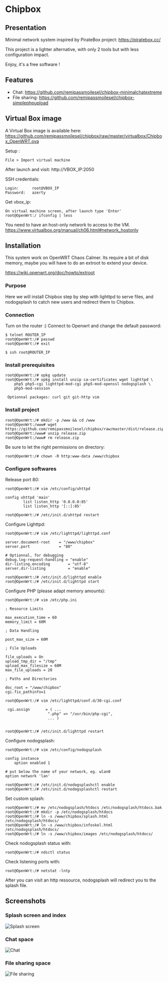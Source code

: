 # Chipbox

## Presentation

Minimal network system inspired by PirateBox project: https://piratebox.cc/

This project is a lighter alternative, with only 2 tools but with less configuration impact. 
 
Enjoy, it's a free software !

## Features

* Chat: https://github.com/remipassmoilesel/chipbox-minimalchatextreme
* File sharing: https://github.com/remipassmoilesel/chipbox-simplephpupload

## Virtual Box image 

A Virtual Box image is available here: 
https://github.com/remipassmoilesel/chipbox/raw/master/virtualbox/Chipbox_OpenWRT.ova

Setup :

    File > Import virtual machine 
    
After launch and visit: http://VBOX_IP:2050

SSH credentials:

    Login:      root@VBOX_IP
    Password:   azerty

Get vbox_ip:

    On virtual machine screen, after launch type 'Enter'
    root@OpenWrt:/ ifconfig | less

You need to have an host-only network to access to the VM.
https://www.virtualbox.org/manual/ch06.html#network_hostonly

## Installation

This system work on OpenWRT Chaos Calmer. Its require a bit of disk memory, maybe you will have to do an 
extroot to extend your device.

https://wiki.openwrt.org/doc/howto/extroot

### Purpose

Here we will install Chipbox step by step with lighttpd to serve files, and nodogsplash to catch new
users and redirect them to Chipbox.

### Connection

Turn on the router :)
Connect to Openwrt and change the default password:
    
    $ telnet ROUTER_IP
    root@OpenWrt:/# passwd
    root@OpenWrt:/# exit
    
    $ ssh root@ROUTER_IP

### Install prerequisites

    root@OpenWrt:/# opkg update
    root@OpenWrt:/# opkg install unzip ca-certificates wget lighttpd \
        php5 php5-cgi lighttpd-mod-cgi php5-mod-openssl nodogsplash \
        php5-mod-session 
        
     Optionnal packages: curl git git-http vim

### Install project

    root@OpenWrt:/# mkdir -p /www && cd /www
    root@OpenWrt:/www# wget https://github.com/remipassmoilesel/chipbox/raw/master/dist/release.zip
    root@OpenWrt:/www# unzip release.zip
    root@OpenWrt:/www# rm release.zip

Be sure to let the right permissions on directory:
 
    root@OpenWrt:/# chown -R http:www-data /www/chipbox
    
### Configure softwares

Release port 80:

    root@OpenWrt:/# vim /etc/config/uhttpd
    
    config uhttpd 'main'
            list listen_http '0.0.0.0:85'
            list listen_http '[::]:85'
    
    root@OpenWrt:/# /etc/init.d/uhttpd restart
    
Configure Lighttpd:

    root@OpenWrt:/# vim /etc/lighttpd/lighttpd.conf
     
    server.document-root    = "/www/chipbox"
    server.port             = "80"
    
    # Optionnal, for debugging
    debug.log-request-handling = "enable" 
    dir-listing.encoding        = "utf-8"
    server.dir-listing          = "enable"

    root@OpenWrt:/# /etc/init.d/lighttpd enable
    root@OpenWrt:/# /etc/init.d/lighttpd start

Configure PHP (please adapt memory amounts):

    root@OpenWrt:/# vim /etc/php.ini

    ; Resource Limits
  
    max_execution_time = 60 
    memory_limit = 60M
    
    ; Data Handling 
    
    post_max_size = 60M

    ; File Uploads
  
    file_uploads = On
    upload_tmp_dir = "/tmp"
    upload_max_filesize = 60M
    max_file_uploads = 20

    ; Paths and Directories
    
    doc_root = "/www/chipbox"
    cgi.fix_pathinfo=1
    
    root@OpenWrt:/# vim /etc/lighttpd/conf.d/30-cgi.conf 

     cgi.assign       = ( ...
                       ".php" => "/usr/bin/php-cgi",
                       ... )

    
    root@OpenWrt:/# /etc/init.d/lighttpd restart

Configure nodogsplash:

    root@OpenWrt:/# vim /etc/config/nodogsplash
    
    config instance
        option enabled 1

    # put below the name of your network, eg. wlan0 
    option network 'lan' 

    root@OpenWrt:/# /etc/init.d/nodogsplashctl enable
    root@OpenWrt:/# /etc/init.d/nodogsplashctl restart

Set custom splash:

    root@OpenWrt:/# mv /etc/nodogsplash/htdocs /etc/nodogsplash/htdocs.bak
    root@OpenWrt:/# mkdir -p /etc/nodogsplash/htdocs
    root@OpenWrt:/# ln -s /www/chipbox/splash.html /etc/nodogsplash/htdocs/
    root@OpenWrt:/# ln -s /www/chipbox/infoskel.html /etc/nodogsplash/htdocs/
    root@OpenWrt:/# ln -s /www/chipbox/images /etc/nodogsplash/htdocs/

Check nodogsplash status with: 

    root@OpenWrt:/# ndsctl status
    
Check listening ports with:
    
    root@OpenWrt:/# netstat -lntp
    
After you can visit an http ressource, nodogsplash will redirect you to the splash file.


## Screenshots

### Splash screen and index
![Splash screen](https://github.com/remipassmoilesel/chipbox/raw/master/screenshots/screenshot1.bmp)

### Chat space
![Chat](https://github.com/remipassmoilesel/chipbox/raw/master/screenshots/screenshot2.bmp)

### File sharing space
![File sharing](https://github.com/remipassmoilesel/chipbox/raw/master/screenshots/screenshot3.bmp)
